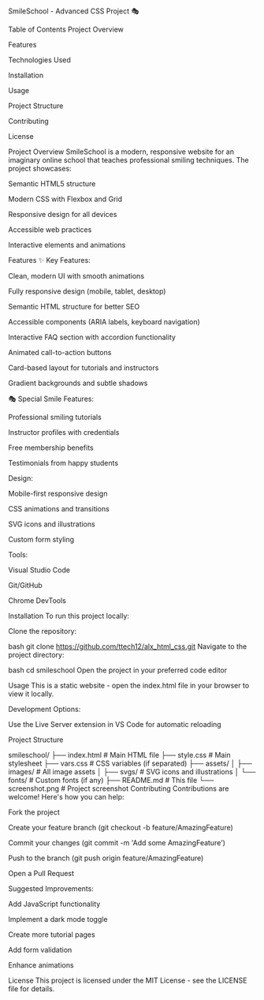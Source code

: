 SmileSchool - Advanced CSS Project 🎭

Table of Contents
Project Overview

Features

Technologies Used

Installation

Usage

Project Structure

Contributing

License

Project Overview
SmileSchool is a modern, responsive website for an imaginary online school that teaches professional smiling techniques. The project showcases:

Semantic HTML5 structure

Modern CSS with Flexbox and Grid

Responsive design for all devices

Accessible web practices

Interactive elements and animations

Features
✨ Key Features:

Clean, modern UI with smooth animations

Fully responsive design (mobile, tablet, desktop)

Semantic HTML structure for better SEO

Accessible components (ARIA labels, keyboard navigation)

Interactive FAQ section with accordion functionality

Animated call-to-action buttons

Card-based layout for tutorials and instructors

Gradient backgrounds and subtle shadows


🎭 Special Smile Features:

Professional smiling tutorials

Instructor profiles with credentials

Free membership benefits

Testimonials from happy students


Design:

Mobile-first responsive design

CSS animations and transitions

SVG icons and illustrations

Custom form styling

Tools:

Visual Studio Code

Git/GitHub

Chrome DevTools

Installation
To run this project locally:

Clone the repository:

bash
git clone https://github.com/ttech12/alx_html_css.git
Navigate to the project directory:

bash
cd smileschool
Open the project in your preferred code editor

Usage
This is a static website - open the index.html file in your browser to view it locally.

Development Options:

Use the Live Server extension in VS Code for automatic reloading



Project Structure

smileschool/
├── index.html          # Main HTML file
├── style.css           # Main stylesheet
├── vars.css            # CSS variables (if separated)
├── assets/
│   ├── images/         # All image assets
│   ├── svgs/           # SVG icons and illustrations
│   └── fonts/          # Custom fonts (if any)
├── README.md           # This file
└── screenshot.png      # Project screenshot
Contributing
Contributions are welcome! Here's how you can help:

Fork the project

Create your feature branch (git checkout -b feature/AmazingFeature)

Commit your changes (git commit -m 'Add some AmazingFeature')

Push to the branch (git push origin feature/AmazingFeature)

Open a Pull Request

Suggested Improvements:

Add JavaScript functionality

Implement a dark mode toggle

Create more tutorial pages

Add form validation

Enhance animations

License
This project is licensed under the MIT License - see the LICENSE file for details.
